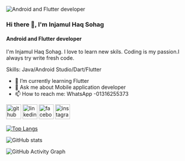 ![Android and Flutter developer](https://scontent.fdac3-1.fna.fbcdn.net/v/t1.6435-9/87460062_213916586414056_1928506969501466624_n.jpg?_nc_cat=106&ccb=1-5&_nc_sid=e3f864&_nc_eui2=AeHeC4loOpobjHhXBxzpun-oUhDddbK1339SEN11srXff9Yy0giwWScK1uopr0h7xtitTNJxtv82S3iVJet3XUv5&_nc_ohc=W1wpp5R-qAIAX-0kGzc&_nc_ht=scontent.fdac3-1.fna&oh=00_AT_B02BWGafGI9zLPh5JcjI8sfCqdN6CHZu57dUpfDJ2kw&oe=622A5228)

### Hi there 👋, I'm Injamul Haq Sohag
#### Android and Flutter developer

I'm Injamul Haq Sohag. I love to learn new skils. Coding is my passion.I always try write fresh code.

Skills: Java/Android Studio/Dart/Flutter

- 🌱 I’m currently learning Flutter 
- 💬 Ask me about Mobile application developer 
- 📫 How to reach me: WhatsApp -01316255373 


[<img src='https://cdn.jsdelivr.net/npm/simple-icons@3.0.1/icons/github.svg' alt='github' height='40'>](https://github.com/Sohag-84)  [<img src='https://cdn.jsdelivr.net/npm/simple-icons@3.0.1/icons/linkedin.svg' alt='linkedin' height='40'>](https://www.linkedin.com/in/ih-sohag-2b659921a/)  [<img src='https://cdn.jsdelivr.net/npm/simple-icons@3.0.1/icons/facebook.svg' alt='facebook' height='40'>](https://www.facebook.com/ih.sohag.77)  [<img src='https://cdn.jsdelivr.net/npm/simple-icons@3.0.1/icons/instagram.svg' alt='instagram' height='40'>](https://www.instagram.com/ih.sohag/)  

[![Top Langs](https://github-readme-stats.vercel.app/api/top-langs/?username=Sohag-84)](https://github.com/anuraghazra/github-readme-stats)

![GitHub stats](https://github-readme-stats.vercel.app/api?username=Sohag-84&show_icons=true&count_private=true)  

![GitHub Activity Graph](https://activity-graph.herokuapp.com/graph?username=Sohag-84)  

